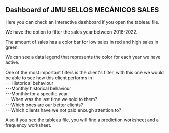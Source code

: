 ## Dashboard of JMU SELLOS MECÁNICOS SALES

Here you can check an interactive dashboard if you open the tableau file.

We have the option to filter the sales year between 2016-2022.

The amount of sales has a color bar for low sales in red and high sales in green.

We can see a data legend that represents the color for each year we have active.

One of the most important filters is the client's filter, with this one we would be able to see how this client performs in :\
---Historical behaviour\
---Monthly historical behaviour\
---Monthly for a specific year\
---When was the last time we sold to them?\
---Which ones are our better clients?\
---Which clients have we not paid enough attention to?

Also if you see the tableau file, you will find a prediction worksheet and a frequency worksheet.
